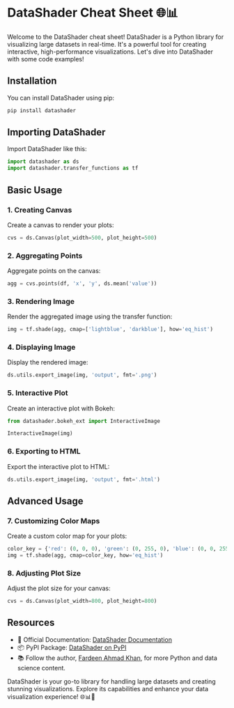 # DataShader Cheat Sheet 🌐📊

Welcome to the DataShader cheat sheet! DataShader is a Python library for visualizing large datasets in real-time. It's a powerful tool for creating interactive, high-performance visualizations. Let's dive into DataShader with some code examples!

## Installation

You can install DataShader using pip:

```bash
pip install datashader
```

## Importing DataShader

Import DataShader like this:

```python
import datashader as ds
import datashader.transfer_functions as tf
```

## Basic Usage

### 1. Creating Canvas

Create a canvas to render your plots:

```python
cvs = ds.Canvas(plot_width=500, plot_height=500)
```

### 2. Aggregating Points

Aggregate points on the canvas:

```python
agg = cvs.points(df, 'x', 'y', ds.mean('value'))
```

### 3. Rendering Image

Render the aggregated image using the transfer function:

```python
img = tf.shade(agg, cmap=['lightblue', 'darkblue'], how='eq_hist')
```

### 4. Displaying Image

Display the rendered image:

```python
ds.utils.export_image(img, 'output', fmt='.png')
```

### 5. Interactive Plot

Create an interactive plot with Bokeh:

```python
from datashader.bokeh_ext import InteractiveImage

InteractiveImage(img)
```

### 6. Exporting to HTML

Export the interactive plot to HTML:

```python
ds.utils.export_image(img, 'output', fmt='.html')
```

## Advanced Usage

### 7. Customizing Color Maps

Create a custom color map for your plots:

```python
color_key = {'red': (0, 0, 0), 'green': (0, 255, 0), 'blue': (0, 0, 255)}
img = tf.shade(agg, cmap=color_key, how='eq_hist')
```

### 8. Adjusting Plot Size

Adjust the plot size for your canvas:

```python
cvs = ds.Canvas(plot_width=800, plot_height=800)
```

## Resources

- 📖 Official Documentation: [DataShader Documentation](https://datashader.readthedocs.io)
- 📦 PyPI Package: [DataShader on PyPI](https://pypi.org/project/datashader)
- 📚 Follow the author, [Fardeen Ahmad Khan](https://github.com/I-Fardeen), for more Python and data science content.

DataShader is your go-to library for handling large datasets and creating stunning visualizations. Explore its capabilities and enhance your data visualization experience! 🌐📊🚀

